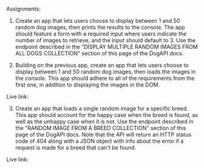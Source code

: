 Assignments:
1. Create an app that lets users choose to display between 1 and 50 random dog images, then prints the results to the console. The app should feature a form with a required input where users indicate the number of images to retrieve, and the input should default to 3. Use the endpoint described in the "DISPLAY MULTIPLE RANDOM IMAGES FROM ALL DOGS COLLECTION" section of this page of the DogAPI docs.

2. Building on the previous app, create an app that lets users choose to display between 1 and 50 random dog images, then loads the images in the console. This app should adhere to all of the requirements from the first one, in addition to displaying the images in the DOM.

Live link:

3. Create an app that loads a single random image for a specific breed. This app should account for the happy case when the breed is found, as well as the unhappy case when it is not. Use the endpoint described in the "RANDOM IMAGE FROM A BREED COLLECTION" section of this page of the DogAPI docs. Note that the API will return an HTTP status code of 404 along with a JSON object with info about the error if a request is made for a breed that can't be found.

Live link: 

